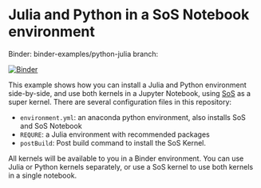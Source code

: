 # Julia and Python in a SoS Notebook environment

Binder: binder-examples/python-julia branch:

[![Binder](http://mybinder.org/badge.svg)](http://beta.mybinder.org/v2/gh/binder-examples/jupyter-sos/python-julia)

This example shows how you can install a Julia and Python environment side-by-side, and use
both kernels in a Jupyter Notebook, using [SoS](https://vatlab.github.io/sos-docs) as a super kernel.
There are several configuration files in this repository:

* `environment.yml`: an anaconda python environment, also installs SoS and SoS Notebook
* `REQURE`: a Julia environment with recommended packages
* `postBuild`: Post build command to install the SoS Kernel.

All kernels will be available to you in a Binder environment. You can use
Julia or Python kernels separately, or use a SoS kernel to use both kernels
in a single notebook.
